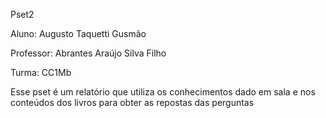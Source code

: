 Pset2

Aluno: Augusto Taquetti Gusmão

Professor: Abrantes Araújo Silva Filho

Turma: CC1Mb


Esse pset é um relatório que utiliza os conhecimentos dado em sala e nos conteúdos dos livros para obter as repostas das perguntas
